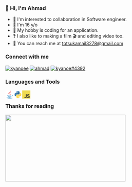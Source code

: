 ### 👋 Hi, I'm Ahmad
- 👀 I'm interested to collaboration in Software engineer.
- 📑 I'm 16 y/o
- 📘 My hobby is coding for an application.
- ❓ I also like to making a film 🎬 and editing video too.
- 📩 You can reach me at totsukamail3278@gmail.com

<h3 align="left">Connect with me</h3>
<p align="left" padding="10px">
<a href="https://www.instagram.com/kyanoee/" target="blank"><img align="center" src="https://raw.githubusercontent.com/rahuldkjain/github-profile-readme-generator/master/src/images/icons/Social/instagram.svg" alt="kyanoee" width="26px" /></a>
<a href="https://www.youtube.com/channel/UC-WV52r-BjAKP79CLf5F7QQ" target="blank"><img align="center" src="https://raw.githubusercontent.com/rahuldkjain/github-profile-readme-generator/master/src/images/icons/Social/youtube.svg" alt="ahmad" width="26px" /></a>
<a href="https://discord.gg/kyanoe#4392" target="blank"><img align="center" src="https://raw.githubusercontent.com/rahuldkjain/github-profile-readme-generator/master/src/images/icons/Social/discord.svg" alt="kyanoe#4392" width="26px" /></a>
</p>

<h3 align="left">Languages and Tools</h3>
<img align="left" alt="Ahmad3296's Github Stats" src="https://raw.githubusercontent.com/devicons/devicon/master/icons/java/java-original.svg" width="26px">
<img align="left" alt="Ahmad3296's Github Stats" src="https://raw.githubusercontent.com/devicons/devicon/master/icons/python/python-original.svg" width="26px" />
<img align="left" alt="Ahmad3296's Github Stats" src="https://raw.githubusercontent.com/devicons/devicon/master/icons/javascript/javascript-original.svg" width="26px" />

<br>

<h3 align="left"> Thanks for reading </h3>
<img src="https://i.imgur.com/KXx0cCx.gif" width="373.5px" height="208.5px" />
